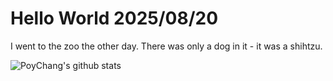 # Hello World 2025/08/20

I went to the zoo the other day. There was only a dog in it - it was a shihtzu.

![PoyChang's github stats](https://github-readme-stats.vercel.app/api?username=poychang&show_icons=true&theme=dracula)
